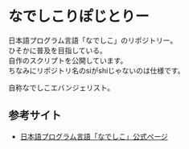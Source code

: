 # なでしこりぽじとりー

日本語プログラム言語「なでしこ」のリポジトリー。  
ひそかに普及を目指している。  
自作のスクリプトを公開しています。  
ちなみにリポジトリ名のsiがshiじゃないのは仕様です。

自称なでしこエバンジェリスト。

## 参考サイト

- [日本語プログラム言語「なでしこ」公式ページ](http://nadesi.com/)
